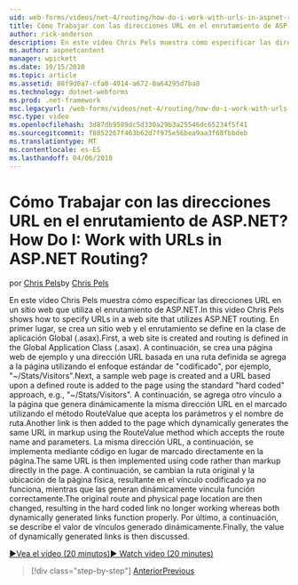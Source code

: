```yaml
---
uid: web-forms/videos/net-4/routing/how-do-i-work-with-urls-in-aspnet-routing
title: Cómo Trabajar con las direcciones URL en el enrutamiento de ASP.NET? | Microsoft Docs
author: rick-anderson
description: En este vídeo Chris Pels muestra cómo especificar las direcciones URL en un sitio web que utiliza el enrutamiento de ASP.NET. En primer lugar, se crea un sitio web y el enrutamiento se define en el GL...
ms.author: aspnetcontent
manager: wpickett
ms.date: 10/15/2010
ms.topic: article
ms.assetid: 08f9d0a7-cfa0-4914-a672-8a64295d7ba8
ms.technology: dotnet-webforms
ms.prod: .net-framework
msc.legacyurl: /web-forms/videos/net-4/routing/how-do-i-work-with-urls-in-aspnet-routing
msc.type: video
ms.openlocfilehash: 3d87db9589dc5d330a29b3a25546dc65234f5f41
ms.sourcegitcommit: f8852267f463b62d7f975e56bea9aa3f68fbbdeb
ms.translationtype: MT
ms.contentlocale: es-ES
ms.lasthandoff: 04/06/2018
---
```

<a name="how-do-i-work-with-urls-in-aspnet-routing"></a><span data-ttu-id="b4d93-105">Cómo Trabajar con las direcciones URL en el enrutamiento de ASP.NET?</span><span class="sxs-lookup"><span data-stu-id="b4d93-105">How Do I: Work with URLs in ASP.NET Routing?</span></span>
====================
<span data-ttu-id="b4d93-106">por [Chris Pels](https://twitter.com/chrispels)</span><span class="sxs-lookup"><span data-stu-id="b4d93-106">by [Chris Pels](https://twitter.com/chrispels)</span></span>

<span data-ttu-id="b4d93-107">En este vídeo Chris Pels muestra cómo especificar las direcciones URL en un sitio web que utiliza el enrutamiento de ASP.NET.</span><span class="sxs-lookup"><span data-stu-id="b4d93-107">In this video Chris Pels shows how to specify URLs in a web site that utilizes ASP.NET routing.</span></span> <span data-ttu-id="b4d93-108">En primer lugar, se crea un sitio web y el enrutamiento se define en la clase de aplicación Global (.asax).</span><span class="sxs-lookup"><span data-stu-id="b4d93-108">First, a web site is created and routing is defined in the Global Application Class (.asax).</span></span> <span data-ttu-id="b4d93-109">A continuación, se crea una página web de ejemplo y una dirección URL basada en una ruta definida se agrega a la página utilizando el enfoque estándar de "codificado", por ejemplo, "~/Stats/Visitors".</span><span class="sxs-lookup"><span data-stu-id="b4d93-109">Next, a sample web page is created and a URL based upon a defined route is added to the page using the standard "hard coded" approach, e.g., "~/Stats/Visitors".</span></span> <span data-ttu-id="b4d93-110">A continuación, se agrega otro vínculo a la página que genera dinámicamente la misma dirección URL en el marcado utilizando el método RouteValue que acepta los parámetros y el nombre de ruta.</span><span class="sxs-lookup"><span data-stu-id="b4d93-110">Another link is then added to the page which dynamically generates the same URL in markup using the RouteValue method which accepts the route name and parameters.</span></span> <span data-ttu-id="b4d93-111">La misma dirección URL, a continuación, se implementa mediante código en lugar de marcado directamente en la página.</span><span class="sxs-lookup"><span data-stu-id="b4d93-111">The same URL is then implemented using code rather than markup directly in the page.</span></span> <span data-ttu-id="b4d93-112">A continuación, se cambian la ruta original y la ubicación de la página física, resultante en el vínculo codificado ya no funciona, mientras que las generan dinámicamente vincula función correctamente.</span><span class="sxs-lookup"><span data-stu-id="b4d93-112">The original route and physical page location are then changed, resulting in the hard coded link no longer working whereas both dynamically generated links function properly.</span></span> <span data-ttu-id="b4d93-113">Por último, a continuación, se describe el valor de vínculos generado dinámicamente.</span><span class="sxs-lookup"><span data-stu-id="b4d93-113">Finally, the value of dynamically generated links is then discussed.</span></span>

[<span data-ttu-id="b4d93-114">&#9654;Vea el vídeo (20 minutos)</span><span class="sxs-lookup"><span data-stu-id="b4d93-114">&#9654; Watch video (20 minutes)</span></span>](https://channel9.msdn.com/Blogs/ASP-NET-Site-Videos/how-do-i-work-with-urls-in-aspnet-routing)

> [!div class="step-by-step"]
> [<span data-ttu-id="b4d93-115">Anterior</span><span class="sxs-lookup"><span data-stu-id="b4d93-115">Previous</span></span>](how-do-i-use-routing-with-aspnet-web-forms.md)
